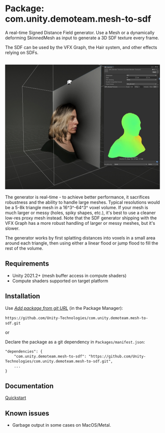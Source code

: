 # Package: com.unity.demoteam.mesh-to-sdf

A real-time Signed Distance Field generator. Use a Mesh or a dynamically deforming SkinnedMesh as input to generate a 3D SDF texture every frame.

The SDF can be used by the VFX Graph, the Hair system, and other effects relying on SDFs.

\
![mesh-to-sdf](Documentation~/images/mesh-to-sdf-enemies.jpg)

The generator is real-time - to achieve better performance, it sacrifices robustness and the ability to handle large meshes. Typical resolutions would be a 5-8k triangle mesh in a 16^3^-64^3^ voxel volume. If your mesh is much larger or messy (holes, spiky shapes, etc.), it's best to use a cleaner low-res proxy mesh instead. Note that the SDF generator shipping with the VFX Graph has a more robust handling of larger or messy meshes, but it's slower.

The generator works by first splatting distances into voxels in a small area around each triangle, then using either a linear flood or jump flood to fill the rest of the volume.

## Requirements

- Unity 2021.2+ (mesh buffer access in compute shaders)
- Compute shaders supported on target platform

## Installation

Use [*Add package from git URL*](https://docs.unity3d.com/Manual/upm-ui-giturl.html) (in the Package Manager): 

```https://github.com/Unity-Technologies/com.unity.demoteam.mesh-to-sdf.git```

or

Declare the package as a git dependency in `Packages/manifest.json`:

```
"dependencies": {
    "com.unity.demoteam.mesh-to-sdf": "https://github.com/Unity-Technologies/com.unity.demoteam.mesh-to-sdf.git",
    ...
}
```

## Documentation

[Quickstart](Documentation~/index.md)

## Known issues

- Garbage output in some cases on MacOS/Metal.

